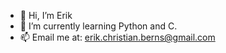 - 👋 Hi, I’m Erik
- 🌱  I’m currently learning Python and C.
- 📫 Email me at: erik.christian.berns@gmail.com
